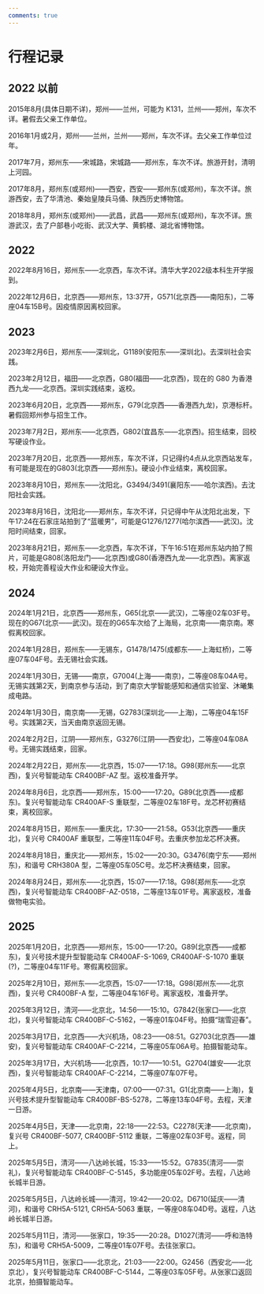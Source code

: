 ```yaml
---
comments: true
---
```


# 行程记录

## 2022 以前

2015年8月(具体日期不详)，郑州——兰州，可能为 K131，兰州——郑州，车次不详。暑假去父亲工作单位。

2016年1月或2月，郑州——兰州，兰州——郑州，车次不详。去父亲工作单位过年。

2017年7月，郑州东——宋城路，宋城路——郑州东，车次不详。旅游开封，清明上河园。

2017年8月，郑州东(或郑州)——西安，西安——郑州东(或郑州)，车次不详。旅游西安，去了华清池、秦始皇陵兵马俑、陕西历史博物馆。

2018年8月，郑州东(或郑州)——武昌，武昌——郑州东(或郑州)，车次不详。旅游武汉，去了户部巷小吃街、武汉大学、黄鹤楼、湖北省博物馆。

## 2022

2022年8月16日，郑州东——北京西，车次不详。清华大学2022级本科生开学报到。

2022年12月6日，北京西——郑州东，13:37开，G571(北京西——南阳东)，二等座04车15B号。因疫情原因离校回家。

## 2023

2023年2月6日，郑州东——深圳北，G1189(安阳东——深圳北)。去深圳社会实践。

2023年2月12日，福田——北京西，G80(福田——北京西)，现在的 G80 为香港西九龙——北京西。深圳实践结束，返校。

2023年6月20日，北京西——郑州东，G79(北京西——香港西九龙)，京港标杆。暑假回郑州参与招生工作。

2023年7月2日，郑州东——北京西，G802(宜昌东——北京西)。招生结束，回校写硬设作业。

2023年7月20日，北京西——郑州东，车次不详，只记得约4点从北京西站发车，有可能是现在的G803(北京西——郑州东)。硬设小作业结束，离校回家。

2023年8月10日，郑州东——沈阳北，G3494/3491(襄阳东——哈尔滨西)。去沈阳社会实践。

2023年8月16日，沈阳北——郑州东，车次不详，只记得中午从沈阳北出发，下午17:24在石家庄站拍到了“蓝暖男”，可能是G1276/1277(哈尔滨西——武汉)。沈阳时间结束，回家。

2023年8月21日，郑州东——北京西，车次不详，下午16:51在郑州东站内拍了照片，可能是G808(洛阳龙门——北京西)或G80(香港西九龙——北京西)。离家返校，开始完善程设大作业和硬设大作业。

## 2024

2024年1月21日，北京西——郑州东，G65(北京——武汉)，二等座02车03F号。现在的G67(北京——武汉)。现在的G65车次给了上海局，北京南——南京南。寒假离校回家。

2024年1月28日，郑州东——无锡东，G1478/1475(成都东——上海虹桥)，二等座07车04F号。去无锡社会实践。

2024年1月30日，无锡——南京，G7004(上海——南京)，二等座08车04A号。无锡实践第2天，到南京参与活动，到了南京大学智能感知和通信实验室、沐曦集成电路。

2024年1月30日，南京南——无锡，G2783(深圳北——上海)，二等座04车15F号。实践第2天，当天由南京返回无锡。

2024年2月2日，江阴——郑州东，G3276(江阴——西安北)，二等座04车08A号。无锡实践结束，回家。

2024年2月22日，郑州东——北京西，15:07——17:18。G98(郑州东——北京西)，复兴号智能动车 CR400BF-AZ 型。返校准备开学。

2024年8月6日，北京西——郑州东，15:00——17:20。G89(北京西——成都东)。复兴号智能动车 CR400AF-S 重联型，二等座02车18F号。龙芯杯初赛结束，离校回家。

2024年8月15日，郑州东——重庆北，17:30——21:58。G53(北京西——重庆北)，复兴号 CR400AF 重联型，二等座11车04F号。去重庆参加龙芯杯决赛。

2024年8月18日，重庆北——郑州东，15:02——20:30。G3476(南宁东——郑州东)，和谐号 CRH380A 型，二等座05车05C号。龙芯杯决赛结束，回家。

2024年8月24日，郑州东——北京西，15:07——17:18。G98(郑州东——北京西)，复兴号智能动车 CR400BF-AZ-0518，二等座13车01F号。离家返校，准备做物电实验。

## 2025

2025年1月20日，北京西——郑州东，15:00——17:20。G89(北京西——成都东)，复兴号技术提升型智能动车 CR400AF-S-1069, CR400AF-S-1070 重联(?)，二等座04车11F号。寒假离校回家。

2025年2月10日，郑州东——北京西，15:07——17:18。G98(郑州东——北京西)，复兴号 CR400BF-A 型，二等座04车16F号。离家返校，准备开学。

2025年3月12日，清河——北京北，14:56——15:10。G7842(张家口——北京北)，复兴号智能动车 CR400BF-C-5162，一等座01车04F号。拍摄“瑞雪迎春”。

2025年3月17日，北京西——大兴机场，08:23——08:51。G2703(北京西——雄安)，复兴号智能动车 CR400AF-C-2214，二等座05车06A号。拍摄智能动车。

2025年3月17日，大兴机场——北京西，10:17——10:51。G2704(雄安——北京西)，复兴号智能动车 CR400AF-C-2214，二等座07车07F号。

2025年4月5日，北京南——天津南，07:00——07:31。G1(北京南——上海)，复兴号技术提升型智能动车 CR400BF-BS-5278，二等座13车04F号。去程，天津一日游。

2025年4月5日，天津——北京南，22:18——22:53。C2278(天津——北京南)，复兴号 CR400BF-5077, CR400BF-5112 重联，二等座02车03F号。返程，同上。

2025年5月5日，清河——八达岭长城，15:33——15:52。G7835(清河——崇礼)，复兴号智能动车 CR400BF-C-5145，多功能座05车02F号。去程，八达岭长城半日游。

2025年5月5日，八达岭长城——清河，19:42——20:02。D6710(延庆——清河)，和谐号 CRH5A-5121, CRH5A-5063 重联，一等座08车04D号。返程，八达岭长城半日游。

2025年5月11日，清河——张家口，19:35——20:28。D1027(清河——呼和浩特东)，和谐号 CRH5A-5009，二等座01车07F号。去往张家口。

2025年5月11日，张家口——北京北，21:03——22:00。G2456（西安北——北京北），复兴号智能动车 CR400BF-C-5144，二等座03车05F号。从张家口返回北京，拍摄智能动车。
